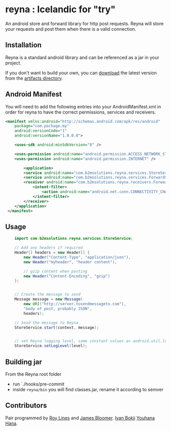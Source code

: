 reyna : Icelandic for "try"
=====
An android store and forward library for http post requests.
Reyna will store your requests and post them when there is a valid connection.

## Installation
Reyna is a standard android library and can be referenced as a jar in your project.

If you don't want to build your own, you can [download](https://github.com/B2MSolutions/reyna/blob/master/artifacts/reyna-2.10.0.47.jar?raw=true) the latest version from the [artifacts directory](https://github.com/B2MSolutions/reyna/tree/master/artifacts).

## Android Manifest
You will need to add the following entries into your AndroidManifest.xml in order for reyna to have the correct permissions, services and receivers.

```xml
<manifest xmlns:android="http://schemas.android.com/apk/res/android"
    package="com.package.my"
    android:versionCode="1"
    android:versionName="1.0.0.0">

    <uses-sdk android:minSdkVersion="8" />

    <uses-permission android:name="android.permission.ACCESS_NETWORK_STATE" />
    <uses-permission android:name="android.permission.INTERNET" />

		<application>
        <service android:name="com.b2msolutions.reyna.services.StoreService" />
        <service android:name="com.b2msolutions.reyna.services.ForwardService" />
        <receiver android:name="com.b2msolutions.reyna.receivers.ForwardServiceReceiver">
            <intent-filter>
                <action android:name="android.net.conn.CONNECTIVITY_CHANGE" />
            </intent-filter>
        </receiver>
    </application>
 </manifest>
```

## Usage


```java
	import com.b2msolutions.reyna.services.StoreService;

	// Add any headers if required
	Header[] headers = new Header[] {
		new Header("Content-Type", "application/json"),
		new Header("myheader", "header content"),

		// gzip content when posting
		new Header("Content-Encoding", "gzip")
	};


	// Create the message to send
	Message message = new Message(
		new URI("http://server.tosendmessageto.com"),
		"body of post, probably JSON",
		headers);

	// Send the message to Reyna
	StoreService.start(context, message);


	// set Reyna logging level, same constant values as android.util.log (ERROR, WARN, INFO, DEBUG, VERBOSE)
	StoreService.setLogLevel(level);
```

## Building jar

From the Reyna root folder

 * run `./hooks/pre-commit
 * inside `reyna/bin` you will find classes.jar, rename it according to semver

## Contributors
Pair programmed by [Roy Lines](http://roylines.co.uk) and [James Bloomer](https://github.com/jamesbloomer).
[Ivan Bokii](https://github.com/ivanbokii)
[Youhana Hana](https://github.com/youhana-hana).
